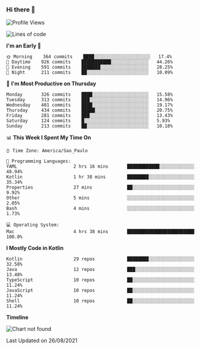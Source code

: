 ### Hi there 👋

<!--
**fernandonogueira/fernandonogueira** is a ✨ _special_ ✨ repository because its `README.md` (this file) appears on your GitHub profile.

Here are some ideas to get you started:

- 🔭 I’m currently working on ...
- 🌱 I’m currently learning ...
- 👯 I’m looking to collaborate on ...
- 🤔 I’m looking for help with ...
- 💬 Ask me about ...
- 📫 How to reach me: ...
- 😄 Pronouns: ...
- ⚡ Fun fact: ...
-->

<!--START_SECTION:waka-->
![Profile Views](http://img.shields.io/badge/Profile%20Views-1-blue)

![Lines of code](https://img.shields.io/badge/From%20Hello%20World%20I%27ve%20Written-464780%20lines%20of%20code-blue)

**I'm an Early 🐤** 

```text
🌞 Morning    364 commits    ████░░░░░░░░░░░░░░░░░░░░░   17.4% 
🌆 Daytime    926 commits    ███████████░░░░░░░░░░░░░░   44.26% 
🌃 Evening    591 commits    ███████░░░░░░░░░░░░░░░░░░   28.25% 
🌙 Night      211 commits    ██░░░░░░░░░░░░░░░░░░░░░░░   10.09%

```
📅 **I'm Most Productive on Thursday** 

```text
Monday       326 commits    ████░░░░░░░░░░░░░░░░░░░░░   15.58% 
Tuesday      313 commits    ███░░░░░░░░░░░░░░░░░░░░░░   14.96% 
Wednesday    401 commits    ████░░░░░░░░░░░░░░░░░░░░░   19.17% 
Thursday     434 commits    █████░░░░░░░░░░░░░░░░░░░░   20.75% 
Friday       281 commits    ███░░░░░░░░░░░░░░░░░░░░░░   13.43% 
Saturday     124 commits    █░░░░░░░░░░░░░░░░░░░░░░░░   5.93% 
Sunday       213 commits    ██░░░░░░░░░░░░░░░░░░░░░░░   10.18%

```


📊 **This Week I Spent My Time On** 

```text
⌚︎ Time Zone: America/Sao_Paulo

💬 Programming Languages: 
YAML                     2 hrs 16 mins       ████████████░░░░░░░░░░░░░   48.94% 
Kotlin                   1 hr 38 mins        ████████░░░░░░░░░░░░░░░░░   35.34% 
Properties               27 mins             ██░░░░░░░░░░░░░░░░░░░░░░░   9.92% 
Other                    5 mins              ░░░░░░░░░░░░░░░░░░░░░░░░░   2.05% 
Bash                     4 mins              ░░░░░░░░░░░░░░░░░░░░░░░░░   1.73%

💻 Operating System: 
Mac                      4 hrs 38 mins       █████████████████████████   100.0%

```

**I Mostly Code in Kotlin** 

```text
Kotlin                   29 repos            ████████░░░░░░░░░░░░░░░░░   32.58% 
Java                     12 repos            ███░░░░░░░░░░░░░░░░░░░░░░   13.48% 
TypeScript               10 repos            ██░░░░░░░░░░░░░░░░░░░░░░░   11.24% 
JavaScript               10 repos            ██░░░░░░░░░░░░░░░░░░░░░░░   11.24% 
Shell                    10 repos            ██░░░░░░░░░░░░░░░░░░░░░░░   11.24%

```


**Timeline**

![Chart not found](https://raw.githubusercontent.com/fernandonogueira/fernandonogueira/master/charts/bar_graph.png) 


 Last Updated on 26/08/2021
<!--END_SECTION:waka-->
